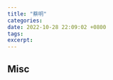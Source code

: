 ```yaml
---
title: "蔡明"
categories: 
date: 2022-10-28 22:09:02 +0800
tags: 
excerpt: 
---
```













## Misc



